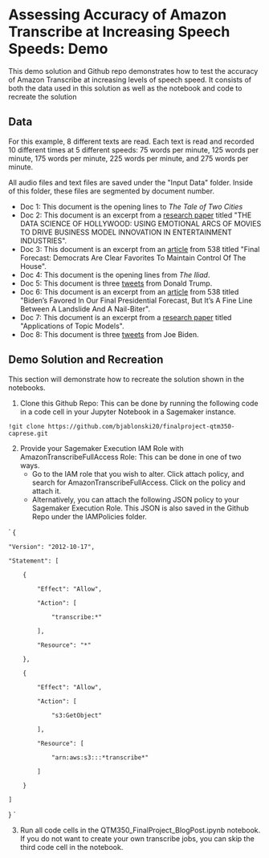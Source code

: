 # Assessing Accuracy of Amazon Transcribe at Increasing Speech Speeds: Demo
This demo solution and Github repo demonstrates how to test the accuracy of Amazon Transcribe at increasing levels of speech speed. It consists of both the data used in this solution as well as the notebook and code to recreate the solution 

## Data
For this example, 8 different texts are read. Each text is read and recorded 10 different times at 5 different speeds: 75 words per minute, 125 words per minute, 175 words per minute, 225 words per minute, and 275 words per minute. 

All audio files and text files are saved under the "Input Data" folder. Inside of this folder, these files are segmented by document number. 
- Doc 1: This document is the opening lines to *The Tale of Two Cities*
- Doc 2: This document is an excerpt from a [research paper](https://arxiv.org/pdf/1807.02221.pdf) titled "THE DATA SCIENCE OF HOLLYWOOD: USING EMOTIONAL ARCS OF MOVIES TO DRIVE BUSINESS MODEL INNOVATION IN ENTERTAINMENT INDUSTRIES".
- Doc 3: This document is an excerpt from an [article](https://fivethirtyeight.com/features/final-2020-house-forecast/) from 538 titled "Final Forecast: Democrats Are Clear Favorites To Maintain Control Of The House".
- Doc 4: This document is the opening lines from *The Iliad*.
- Doc 5: This document is three [tweets](https://twitter.com/realDonaldTrump) from Donald Trump.
- Doc 6: This document is an excerpt from an [article](https://fivethirtyeight.com/features/final-2020-presidential-election-forecast/) from 538 titled "Biden’s Favored In Our Final Presidential Forecast, But It’s A Fine Line Between A Landslide And A Nail-Biter".
- Doc 7: This document is an excerpt from a [research paper](https://www.researchgate.net/publication/339500868_Applications_of_Topic_Models) titled "Applications of Topic Models".
- Doc 8: This document is three [tweets](https://twitter.com/JoeBiden?ref_src=twsrc%5Egoogle%7Ctwcamp%5Eserp%7Ctwgr%5Eauthor) from Joe Biden. 

## Demo Solution and Recreation 
This section will demonstrate how to recreate the solution shown in the notebooks. 
1. Clone this Github Repo: This can be done by running the following code in a code cell in your Jupyter Notebook in a Sagemaker instance. 

`!git clone https://github.com/bjablonski20/finalproject-qtm350-caprese.git`

2. Provide your Sagemaker Execution IAM Role with AmazonTranscribeFullAccess Role: This can be done in one of two ways.
    - Go to the IAM role that you wish to alter. Click attach policy, and search for AmazonTranscribeFullAccess. Click on the policy and attach it. 
    - Alternatively, you can attach the following JSON policy to your Sagemaker Execution Role. This JSON is also saved in the Github Repo under the IAMPolicies folder. 
    
`
{

    "Version": "2012-10-17",
    
    "Statement": [
    
        {
        
            "Effect": "Allow",
            
            "Action": [
            
                "transcribe:*"
                
            ],
            
            "Resource": "*"
            
        },
        
        {
        
            "Effect": "Allow",
            
            "Action": [
            
                "s3:GetObject"
                
            ],
            
            "Resource": [
            
                "arn:aws:s3:::*transcribe*"
                
            ]
            
        }
        
    ]
    
}
`

3. Run all code cells in the QTM350_FinalProject_BlogPost.ipynb notebook. If you do not want to create your own transcribe jobs, you can skip the third code cell in the notebook.

